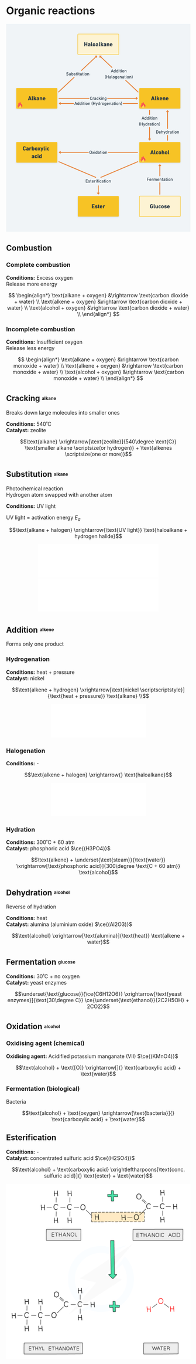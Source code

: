 # Organic reactions

![Organic reactions](images/organic-chemistry-reactions.png)

## Combustion

### Complete combustion

**Conditions:** Excess oxygen \
Release more energy

$$
\begin{align*}
  \text{alkane + oxygen} &\rightarrow \text{carbon dioxide + water} \\
  \text{alkene + oxygen} &\rightarrow \text{carbon dioxide + water} \\
  \text{alcohol + oxygen} &\rightarrow \text{carbon dioxide + water} \\
\end{align*}
$$

### Incomplete combustion

**Conditions:** Insufficient oxygen \
Release less energy

$$
\begin{align*}
    \text{alkane + oxygen} &\rightarrow \text{carbon monoxide + water} \\
    \text{alkene + oxygen} &\rightarrow \text{carbon monoxide + water} \\
    \text{alcohol + oxygen} &\rightarrow \text{carbon monoxide + water} \\
\end{align*}
$$

## Cracking <sup><sub><small>alkane</small></sub></sup>

Breaks down large molecules into smaller ones

**Conditions:** 540˚C \
**Catalyst:** zeolite

$$\text{alkane} \xrightarrow[\text{zeolite}]{540\degree \text{C}} \text{smaller alkane \scriptsize(or hydrogen)} + \text{alkenes \scriptsize(one or more)}$$

## Substitution <sup><sub><small>alkane</small></sub></sup>

Photochemical reaction \
Hydrogen atom swapped with another atom

**Conditions:** UV light

UV light = activation energy $E_a$

$$\text{alkane + halogen} \xrightarrow{\text{UV light}} \text{haloalkane + hydrogen halide}$$

<div style="text-align: center;"><img src="images/substitution-1.png" alt="Substitution reaction 1"></div>
<div style="text-align: center;"><img src="images/substitution-2.png" alt="Substitution reaction 2"></div>

## Addition <sup><sub><small>alkene</small></sub></sup>

Forms only one product

### Hydrogenation

**Conditions:** heat + pressure \
**Catalyst:** nickel

$$\text{alkene + hydrogen} \xrightarrow[\text{nickel \scriptscriptstyle}]{\text{heat + pressure}} \text{alkane} \\$$

<div style="text-align: center;"><img src="images/addition-hydrogenation.png" alt="Addition reaction (hydrogenation)"></div>

### Halogenation

**Conditions:** -

$$\text{alkene + halogen} \xrightarrow{} \text{haloalkane}$$

<div style="text-align: center;"><img src="images/addition-halogenation.png" alt="Addition reaction (halogenation)"></div>

### Hydration

**Conditions:** 300˚C + 60 atm \
**Catalyst:** phosphoric acid $\ce{(H3PO4)}$

$$\text{alkene} + \underset{\text{steam}}{\text{water}} \xrightarrow[\text{phosphoric acid}]{300\degree \text{C + 60 atm}} \text{alcohol}$$

## Dehydration <sup><sub><small>alcohol</small></sub></sup>

Reverse of hydration

**Conditions:** heat \
**Catalyst:** alumina (aluminium oxide) $\ce{(Al2O3)}$

$$\text{alcohol} \xrightarrow[\text{alumina}]{\text{heat}} \text{alkene + water}$$

## Fermentation <sup><sub><small>glucose</small></sub></sup>

**Conditions:** 30˚C + no oxygen \
**Catalyst:** yeast enzymes

$$\underset{\text{glucose}}{\ce{C6H12O6}} \xrightarrow[\text{yeast enzymes}]{\text{30\degree C}} \ce{\underset{\text{ethanol}}{2C2H5OH} + 2CO2}$$

## Oxidation <sup><sub><small>alcohol</small></sub></sup>

### Oxidising agent (chemical)

**Oxidising agent:** Acidified potassium manganate (VII) $\ce{(KMnO4)}$

$$\text{alcohol} + \text{[O]} \xrightarrow[]{} \text{carboxylic acid} + \text{water}$$

### Fermentation (biological)

Bacteria

$$\text{alcohol} + \text{oxygen} \xrightarrow[\text{bacteria}]{} \text{carboxylic acid} + \text{water}$$

## Esterification

**Conditions:** - \
**Catalyst:** concentrated sulfuric acid $\ce{(H2SO4)}$

$$\text{alcohol} + \text{carboxylic acid} \xrightleftharpoons[\text{conc. sulfuric acid}]{} \text{ester} + \text{water}$$

![Esterification](images/esterification.png)
